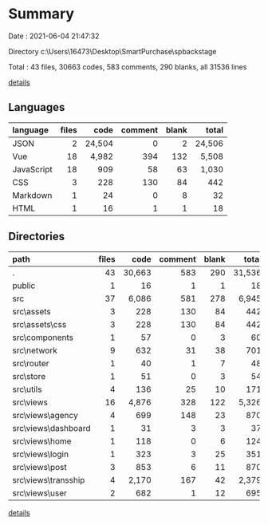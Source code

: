# Summary

Date : 2021-06-04 21:47:32

Directory c:\Users\16473\Desktop\SmartPurchase\spbackstage

Total : 43 files,  30663 codes, 583 comments, 290 blanks, all 31536 lines

[details](details.md)

## Languages
| language | files | code | comment | blank | total |
| :--- | ---: | ---: | ---: | ---: | ---: |
| JSON | 2 | 24,504 | 0 | 2 | 24,506 |
| Vue | 18 | 4,982 | 394 | 132 | 5,508 |
| JavaScript | 18 | 909 | 58 | 63 | 1,030 |
| CSS | 3 | 228 | 130 | 84 | 442 |
| Markdown | 1 | 24 | 0 | 8 | 32 |
| HTML | 1 | 16 | 1 | 1 | 18 |

## Directories
| path | files | code | comment | blank | total |
| :--- | ---: | ---: | ---: | ---: | ---: |
| . | 43 | 30,663 | 583 | 290 | 31,536 |
| public | 1 | 16 | 1 | 1 | 18 |
| src | 37 | 6,086 | 581 | 278 | 6,945 |
| src\assets | 3 | 228 | 130 | 84 | 442 |
| src\assets\css | 3 | 228 | 130 | 84 | 442 |
| src\components | 1 | 57 | 0 | 3 | 60 |
| src\network | 9 | 632 | 31 | 38 | 701 |
| src\router | 1 | 40 | 1 | 7 | 48 |
| src\store | 1 | 51 | 0 | 3 | 54 |
| src\utils | 4 | 136 | 25 | 10 | 171 |
| src\views | 16 | 4,876 | 328 | 122 | 5,326 |
| src\views\agency | 4 | 699 | 148 | 23 | 870 |
| src\views\dashboard | 1 | 31 | 3 | 3 | 37 |
| src\views\home | 1 | 118 | 0 | 6 | 124 |
| src\views\login | 1 | 323 | 3 | 25 | 351 |
| src\views\post | 3 | 853 | 6 | 11 | 870 |
| src\views\transship | 4 | 2,170 | 167 | 42 | 2,379 |
| src\views\user | 2 | 682 | 1 | 12 | 695 |

[details](details.md)